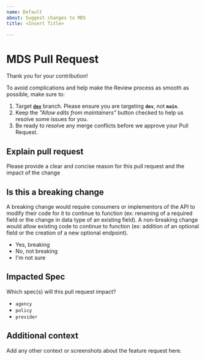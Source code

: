 ```yaml
---
name: Default
about: Suggest changes to MDS
title: <Insert Title>

---
```


# MDS Pull Request

Thank you for your contribution!

To avoid complications and help make the Review process as smooth as possible, make sure to:

1. Target [**`dev`**](https://github.com/openmobilityfoundation/mobility-data-specification/tree/dev) branch. Please ensure you are targeting **`dev`**, not **`main`**. 
1. Keep the *"Allow edits from maintainers"* button checked to help us resolve some issues for you.
1. Be ready to resolve any merge conflicts before we approve your Pull Request.

## Explain pull request

Please provide a clear and concise reason for this pull request and the impact of the change

## Is this a breaking change

A breaking change would require consumers or implementors of the API to modify their code for it to continue to function (ex: renaming of a required field or the change in data type of an existing field). A non-breaking change would allow existing code to continue to function (ex: addition of an optional field or the creation of a new optional endpoint).

* Yes, breaking
* No, not breaking
* I'm not sure

## Impacted Spec

Which spec(s) will this pull request impact?

* `agency`
* `policy`
* `provider`

## Additional context

Add any other context or screenshots about the feature request here.
